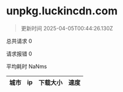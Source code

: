 
  # unpkg.luckincdn.com

  > 更新时间 2025-04-05T00:44:26.130Z
  
  总共请求 0

  请求报错 0

  平均耗时 NaNms

|城市|ip|下载大小|速度|
|-----|----------|---|---|

  